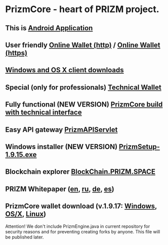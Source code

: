 # PrizmCore - heart of PRIZM project.

## This is [Android Application](http://tech.prizm-space.com/prizm.apk)

## User friendly [Online Wallet (http)](http://wallet.prizm-space.com/) / [Online Wallet (https)](https://wallet.prizm.space/)

## [Windows and OS X client downloads](http://94.130.167.158/loyalty/center/)

## Special (only for professionals) [Technical Wallet](http://tech.prizm-space.com/)

## Fully functional (NEW VERSION) [PrizmCore build with technical interface](http://tech.prizm.space/prizm-dist.tgz)

## Easy API gateway [PrizmAPIServlet](http://tech.prizm.space/prizmAPI.tgz)

## Windows installer (NEW VERSION) [PrizmSetup-1.9.15.exe](http://tech.prizm.space/PrizmSetup-1.9.15.exe)

## Blockchain explorer [BlockChain.PRIZM.SPACE](http://blockchain.prizm.space/)

## PRIZM Whitepaper ([en](http://tech.prizm.space/wp/prizm_wp_en.pdf), [ru](http://tech.prizm.space/wp/prizm_wp_ru.pdf), [de](http://tech.prizm.space/wp/prizm_wp_de.pdf), [es](http://tech.prizm.space/wp/prizm_wp_es.pdf))

## PrizmCore wallet download (v.1.9.17: [Windows](http://tech.prizm.space/files/prizm-dist-1.9.17-win.exe), [OS/X](http://tech.prizm.space/files/prizm-dist-1.9.17-osx.dmg), [Linux](http://tech.prizm.space/files/prizm-dist-1.9.17-linux.tgz)) 

Attention! We don't include PrizmEngine.java in current repository for security reasons and for preventing creating forks by anyone. This file will be published later.
